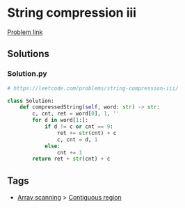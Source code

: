 # String compression iii

[Problem link](https://leetcode.com/problems/string-compression-iii/)

## Solutions


### Solution.py
```py
# https://leetcode.com/problems/string-compression-iii/

class Solution:
    def compressedString(self, word: str) -> str:
        c, cnt, ret = word[0], 1, ''
        for d in word[1:]:
            if d != c or cnt == 9:
                ret += str(cnt) + c
                c, cnt = d, 1
            else:
                cnt += 1
        return ret + str(cnt) + c
```
## Tags

* [Array scanning](/README.md#Array_scanning) > [Contiguous region](/README.md#Array_scanning-Contiguous_region)
